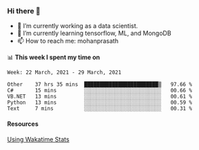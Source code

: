 ### Hi there 👋

- 🔭 I’m currently working as a data scientist.
- 🌱 I’m currently learning tensorflow, ML, and MongoDB
- 📫 How to reach me: mohanprasath

📊 **This week I spent my time on**
<!--START_SECTION:waka-->
```text
Week: 22 March, 2021 - 29 March, 2021

Other    37 hrs 35 mins  ████████████████████████▒   97.66 % 
C#       15 mins         ░░░░░░░░░░░░░░░░░░░░░░░░░   00.66 % 
VB.NET   13 mins         ░░░░░░░░░░░░░░░░░░░░░░░░░   00.61 % 
Python   13 mins         ░░░░░░░░░░░░░░░░░░░░░░░░░   00.59 % 
Text     7 mins          ░░░░░░░░░░░░░░░░░░░░░░░░░   00.31 % 
```
<!--END_SECTION:waka-->

#### Resources
[Using Wakatime Stats](https://github.com/marketplace/actions/waka-readme)
